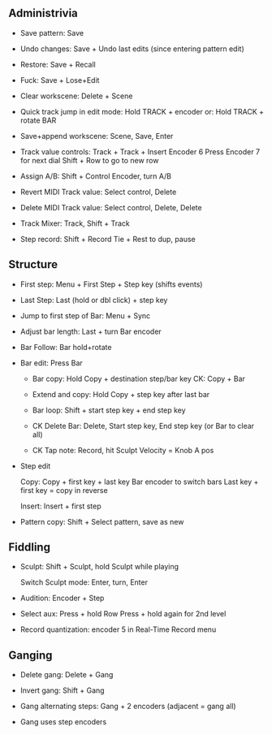
Administrivia
-------------

* Save pattern: Save

* Undo changes: Save + Undo last edits (since entering pattern edit)

* Restore: Save + Recall

* Fuck: Save + Lose+Edit

* Clear workscene: Delete + Scene

* Quick track jump in edit mode: Hold TRACK + encoder
                             or: Hold TRACK + rotate BAR

* Save+append workscene: Scene, Save, Enter

* Track value controls: Track + Track + Insert
                        Encoder 6
                        Press Encoder 7 for next dial
                        Shift + Row to go to new row

* Assign A/B: Shift + Control Encoder, turn A/B

* Revert MIDI Track value: Select control, Delete

* Delete MIDI Track value: Select control, Delete, Delete

* Track Mixer: Track, Shift + Track

* Step record: Shift + Record
               Tie + Rest to dup, pause


Structure
---------

* First step: Menu + First Step + Step key (shifts events)

* Last Step: Last (hold or dbl click) + step key

* Jump to first step of Bar: Menu + Sync

* Adjust bar length: Last + turn Bar encoder

* Bar Follow: Bar hold+rotate

* Bar edit: Press Bar

    * Bar copy: Hold Copy + destination step/bar key
                CK: Copy + Bar

    * Extend and copy: Hold Copy + step key after last bar

    * Bar loop: Shift + start step key + end step key

    * CK Delete Bar: Delete, Start step key, End step key (or Bar to clear all)

    * CK Tap note: Record, hit Sculpt
                   Velocity = Knob A pos

* Step edit

    Copy: Copy + first key + last key 
        Bar encoder to switch bars
        Last key + first key = copy in reverse

    Insert: Insert + first step

* Pattern copy: Shift + Select pattern, save as new

Fiddling
--------

* Sculpt: Shift + Sculpt, hold Sculpt while playing
    
    Switch Sculpt mode: Enter, turn, Enter

* Audition: Encoder + Step

* Select aux: Press + hold Row
              Press + hold again for 2nd level

* Record quantization: encoder 5 in Real-Time Record menu

Ganging
-------

* Delete gang: Delete + Gang

* Invert gang: Shift + Gang

* Gang alternating steps: Gang + 2 encoders (adjacent = gang all)

* Gang uses step encoders



